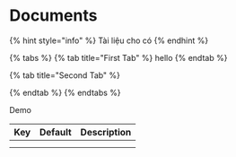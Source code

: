 # Documents

{% hint style="info" %}
Tài liệu cho có
{% endhint %}

{% tabs %}
{% tab title="First Tab" %}
hello
{% endtab %}

{% tab title="Second Tab" %}

{% endtab %}
{% endtabs %}

Demo

| Key | Default | Description |
| --- | ------- | ----------- |
|     |         |             |
|     |         |             |
